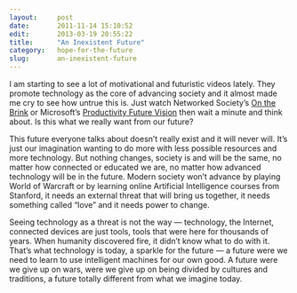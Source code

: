 ```yaml
---
layout:     post
date:       2011-11-14 15:10:52
edit:       2013-03-19 20:55:22
title:      "An Inexistent Future"
category:   hope-for-the-future
slug:       an-inexistent-future
---
```


I am starting to see a lot of motivational and futuristic videos lately. They promote technology as the core of advancing society and it almost made me cry to see how untrue this is. Just watch Networked Society’s [On the Brink](http://www.youtube.com/watch?v=R7cuatm_bqw) or Microsoft’s [Productivity Future Vision](http://www.youtube.com/watch?v=a6cNdhOKwi0) then wait a minute and think about. Is this what we really want from our future?

This future everyone talks about doesn’t really exist and it will never will. It’s just our imagination wanting to do more with less possible resources and more technology. But nothing changes, society is and will be the same, no matter how connected or educated we are, no matter how advanced technology will be in the future. Modern society won’t advance by playing World of Warcraft or by learning online Artificial Intelligence courses from Stanford, it needs an external threat that will bring us together, it needs something called “love” and it needs power to change.

Seeing technology as a threat is not the way — technology, the Internet, connected devices are just tools, tools that were here for thousands of years. When humanity discovered fire, it didn’t know what to do with it. That’s what technology is today, a sparkle for the future — a future were we need to learn to use intelligent machines for our own good. A future were we give up on wars, were we give up on being divided by cultures and traditions, a future totally different from what we imagine today.
